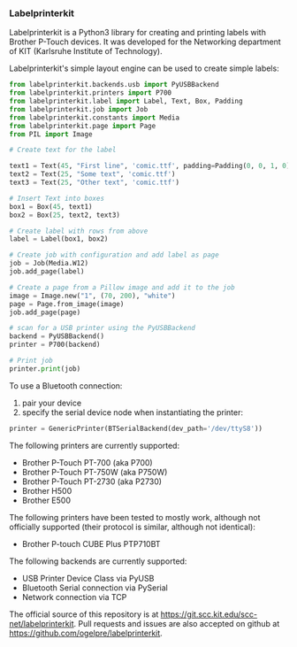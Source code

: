 ### Labelprinterkit

Labelprinterkit is a Python3 library for creating and printing labels with
Brother P-Touch devices. It was developed for the Networking department of
KIT (Karlsruhe Institute of Technology).

Labelprinterkit's simple layout engine can be used to create simple labels:

```python
from labelprinterkit.backends.usb import PyUSBBackend
from labelprinterkit.printers import P700
from labelprinterkit.label import Label, Text, Box, Padding
from labelprinterkit.job import Job
from labelprinterkit.constants import Media
from labelprinterkit.page import Page
from PIL import Image

# Create text for the label

text1 = Text(45, "First line", 'comic.ttf', padding=Padding(0, 0, 1, 0))
text2 = Text(25, "Some text", 'comic.ttf')
text3 = Text(25, "Other text", 'comic.ttf')

# Insert Text into boxes
box1 = Box(45, text1)
box2 = Box(25, text2, text3)

# Create label with rows from above
label = Label(box1, box2)

# Create job with configuration and add label as page
job = Job(Media.W12)
job.add_page(label)

# Create a page from a Pillow image and add it to the job
image = Image.new("1", (70, 200), "white")
page = Page.from_image(image)
job.add_page(page)

# scan for a USB printer using the PyUSBBackend
backend = PyUSBBackend()
printer = P700(backend)

# Print job
printer.print(job)
```

To use a Bluetooth connection:
1. pair your device
2. specify the serial device node when instantiating the printer:

```python
printer = GenericPrinter(BTSerialBackend(dev_path='/dev/ttyS8'))
```

The following printers are currently supported:

 * Brother P-Touch PT-700 (aka P700)
 * Brother P-Touch PT-750W (aka P750W)
 * Brother P-Touch PT-2730 (aka P2730)
 * Brother H500
 * Brother E500

The following printers have been tested to mostly work, although not
officially supported (their protocol is similar, although not identical):

* Brother P-touch CUBE Plus PTP710BT

The following backends are currently supported:

 * USB Printer Device Class via PyUSB
 * Bluetooth Serial connection via PySerial
 * Network connection via TCP

The official source of this repository is at https://git.scc.kit.edu/scc-net/labelprinterkit.
Pull requests and issues are also accepted on github at https://github.com/ogelpre/labelprinterkit.
